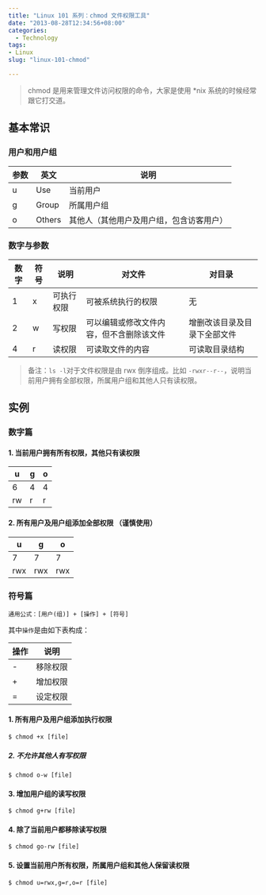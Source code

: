 ```yaml
---
title: "Linux 101 系列：chmod 文件权限工具"
date: "2013-08-28T12:34:56+08:00"
categories:
  - Technology
tags:
- Linux
slug: "linux-101-chmod"

---
```


> chmod 是用来管理文件访问权限的命令，大家是使用 *nix 系统的时候经常跟它打交道。

## 基本常识

### 用户和用户组

参数|英文|说明
--|--|--
u|Use|当前用户
g|Group|所属用户组
o|Others|其他人（其他用户及用户组，包含访客用户）

### 数字与参数

数字|符号|说明|对文件|对目录
--|--|--|--|--
1|x|可执行权限|可被系统执行的权限| 无
2|w|写权限|可以编辑或修改文件内容，但不含删除该文件|增删改该目录及目录下全部文件
4|r|读权限|可读取文件的内容|可读取目录结构

> 备注：`ls -l`对于文件权限是由 rwx 倒序组成。比如 `-rwxr--r--`，说明当前用户拥有全部权限，所属用户组和其他人只有读权限。

## 实例

### 数字篇

#### 1. 当前用户拥有所有权限，其他只有读权限
u|g|o
-|-|-
6|4|4
rw|r|r

#### 2. 所有用户及用户组添加全部权限 （**谨慎使用**）

u|g|o
-|-|-
7|7|7
rwx|rwx|rwx


### 符号篇

```
通用公式：[用户(组)] + [操作] + [符号]
```

其中`操作`是由如下表构成：

操作|说明
--|--
-|移除权限
+|增加权限
=|设定权限

#### 1. 所有用户及用户组添加执行权限

```
$ chmod +x [file]
```

##### 2. 不允许其他人有写权限

```
$ chmod o-w [file]
```

#### 3. 增加用户组的读写权限

```
$ chmod g+rw [file]
```

#### 4. 除了当前用户都移除读写权限

```
$ chmod go-rw [file]
```

#### 5. 设置当前用户所有权限，所属用户组和其他人保留读权限

```
$ chmod u=rwx,g=r,o=r [file]
